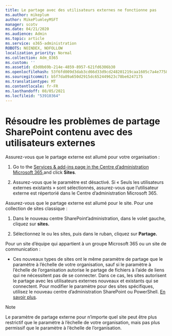 ```yaml
---
title: Le partage avec des utilisateurs externes ne fonctionne pas
ms.author: mikeplum
author: MikePlumleyMSFT
manager: scotv
ms.date: 04/21/2020
ms.audience: Admin
ms.topic: article
ms.service: o365-administration
ROBOTS: NOINDEX, NOFOLLOW
localization_priority: Normal
ms.collection: Adm_O365
ms.custom: ''
ms.assetid: d3d0b69b-214e-4859-8957-621fd6306b30
ms.openlocfilehash: 53f6fd009d3dab3cd66d33d9cd248201219caa1605c7a4e7758a5a8d720f68c2
ms.sourcegitcommit: b5f7da89a650d2915dc652449623c78be6247175
ms.translationtype: MT
ms.contentlocale: fr-FR
ms.lasthandoff: 08/05/2021
ms.locfileid: "53910364"
---
```

# <a name="fix-problems-sharing-sharepoint-content-with-external-users"></a>Résoudre les problèmes de partage SharePoint contenu avec des utilisateurs externes

Assurez-vous que le partage externe est allumé pour votre organisation :
  
1. Go to the [Services &amp; add-ins page in the Centre d’administration Microsoft 365,](https://portal.office.com/adminportal/home#/Settings/ServicesAndAddIns)and click **Sites**.
    
2. Assurez-vous que le paramètre est désactivé. Si « Seuls les utilisateurs externes existants » sont sélectionnés, assurez-vous que l’utilisateur externe est répertorié dans le Centre d’administration Microsoft 365.
    
Assurez-vous que le partage externe est allumé pour le site. Pour une collection de sites classique :
  
1. Dans le nouveau centre SharePoint’administration, dans le volet gauche, cliquez sur **sites.**
    
2. Sélectionnez le ou les sites, puis dans le ruban, cliquez sur **Partage.**
    
Pour un site d’équipe qui appartient à un groupe Microsoft 365 ou un site de communication :
  
- Ces nouveaux types de sites ont le même paramètre de partage que le paramètre à l’échelle de votre organisation, sauf si le paramètre à l’échelle de l’organisation autorise le partage de fichiers à l’aide de liens qui ne nécessitent pas de se connecter. Dans ce cas, les sites autorisent le partage avec les utilisateurs externes nouveaux et existants qui se connectent. Pour modifier le paramètre pour des sites spécifiques, utilisez le nouveau centre d’administration SharePoint ou PowerShell. [En savoir plus](https://go.microsoft.com/fwlink/?linkid=871863).
    
> [!NOTE]
> Le paramètre de partage externe pour n’importe quel site peut être plus restrictif que le paramètre à l’échelle de votre organisation, mais pas plus permissif que le paramètre à l’échelle de l’organisation. 
  

